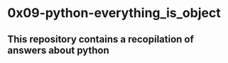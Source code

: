 # 0x09-python-everything_is_object
## This repository contains a recopilation of answers about python
